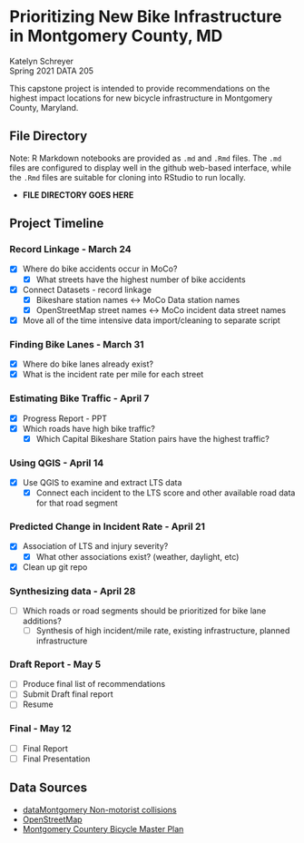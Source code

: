 # Prioritizing New Bike Infrastructure in Montgomery County, MD

Katelyn Schreyer   
Spring 2021
DATA 205

This capstone project is intended to provide recommendations on the highest impact locations for new bicycle infrastructure in Montgomery County, Maryland. 

## File Directory

Note: R Markdown notebooks are provided as `.md` and `.Rmd` files. The `.md` files are configured to display well in the github web-based interface, while the `.Rmd` files are suitable for cloning into RStudio to run locally. 

- **FILE DIRECTORY GOES HERE**

## Project Timeline

### Record Linkage - March 24 

- [x] Where do bike accidents occur in MoCo?
    - [x] What streets have the highest number of bike accidents
- [x] Connect Datasets - record linkage
    - [x] Bikeshare station names <-> MoCo Data station names
    - [x] OpenStreetMap street names <-> MoCo incident data street names
- [x] Move all of the time intensive data import/cleaning to separate script

### Finding Bike Lanes - March 31

- [x] Where do bike lanes already exist?
- [x] What is the incident rate per mile for each street

### Estimating Bike Traffic - April 7 

- [x] Progress Report - PPT
- [x] Which roads have high bike traffic?
    - [x] Which Capital Bikeshare Station pairs have the highest traffic?

### Using QGIS - April 14

- [x] Use QGIS to examine and extract LTS data  
    - [x] Connect each incident to the LTS score and other available road data for that road segment

### Predicted Change in Incident Rate - April 21

- [x] Association of LTS and injury severity?
    - [x] What other associations exist? (weather, daylight, etc)
- [x] Clean up git repo

### Synthesizing data - April 28

- [ ] Which roads or road segments should be prioritized for bike lane additions? 
    - [ ] Synthesis of high incident/mile rate, existing infrastructure, planned infrastructure 

### Draft Report - May 5

- [ ] Produce final list of recommendations
- [ ] Submit Draft final report
- [ ] Resume

### Final - May 12

- [ ] Final Report
- [ ] Final Presentation

## Data Sources

- [dataMontgomery Non-motorist collisions](https://data.montgomerycountymd.gov/Public-Safety/Crash-Reporting-Non-Motorists-Data/n7fk-dce5)
- [OpenStreetMap](https://www.openstreetmap.org/)
- [Montgomery Countery Bicycle Master Plan](https://montgomeryplanning.org/planning/transportation/bicycle-planning/bicycle-master-plan/)